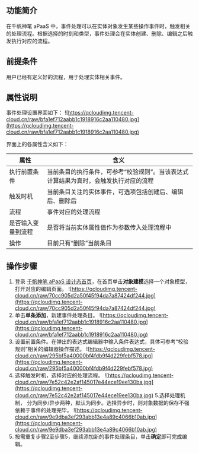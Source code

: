 ## 功能简介

在千帆神笔 aPaaS 中，事件处理可以在实体对象发生某些操作事件时，触发相关的处理流程。根据选择的时刻和类型，事件处理会在实体创建、删除、编辑之后触发执行对应的流程。


## 前提条件

用户已经有定义好的流程，用于处理实体相关事件。

## 属性说明

事件处理设置界面如下：
![https://qcloudimg.tencent-cloud.cn/raw/bfa1ef712aabb1c1918916c2aa110480.jpg](https://qcloudimg.tencent-cloud.cn/raw/bfa1ef712aabb1c1918916c2aa110480.jpg)

界面上的各属性含义如下：

| 属性               | 含义                                                         |
| ------------------ | ------------------------------------------------------------ |
| 执行前置条件       | 当前条目的执行条件，可参考“校验规则”。当该表达式计算结果为真时，会触发执行对应的流程 |
| 触发时机           | 当前条目关注的实体事件，可选项包括创建后、编辑后、删除后     |
| 流程               | 事件对应的处理流程                                           |
| 是否输入变量到流程 | 是否将当前实体属性值作为参数传入处理流程中                   |
| 操作               | 目前只有“删除”当前条目                                       |

## 操作步骤

1. 登录 [千帆神笔 aPaaS 设计态首页](https://apaas.cloud.tencent.com/)，在首页单击**对象建模**选择一个对象模型，打开对应的编辑页面。
 ![https://qcloudimg.tencent-cloud.cn/raw/70cc905d2a50f45f94da7a87424df244.jpg](https://qcloudimg.tencent-cloud.cn/raw/70cc905d2a50f45f94da7a87424df244.jpg)
2. 单击**单条添加**，新建事件处理条目。
![https://qcloudimg.tencent-cloud.cn/raw/bfa1ef712aabb1c1918916c2aa110480.jpg](https://qcloudimg.tencent-cloud.cn/raw/bfa1ef712aabb1c1918916c2aa110480.jpg)
3. 设置前置条件。在弹出的表达式编辑器中输入条件表达式，具体可参考“校验规则”相关的编辑器操作描述。
![https://qcloudimg.tencent-cloud.cn/raw/295bf5a40000bf4fdb9f4d229febf578.jpg](https://qcloudimg.tencent-cloud.cn/raw/295bf5a40000bf4fdb9f4d229febf578.jpg)
4. 选择触发时机，选择对应的处理流程。
	 ![https://qcloudimg.tencent-cloud.cn/raw/7e52c42e2af145017e44ece19ee130ba.jpg](https://qcloudimg.tencent-cloud.cn/raw/7e52c42e2af145017e44ece19ee130ba.jpg)
5.选择处理机制， 分为同步/异步两种，默认为同步。选择异步时，则对象数据的保存不强依赖于事件的处理完毕。 
![https://qcloudimg.tencent-cloud.cn/raw/9e9dba3ef293abb13e4a89c4066b10ab.jpg](https://qcloudimg.tencent-cloud.cn/raw/9e9dba3ef293abb13e4a89c4066b10ab.jpg)
6. 按需重复步骤2至步骤5，继续添加新的事件处理条目，单击**确定**即可完成编辑。

